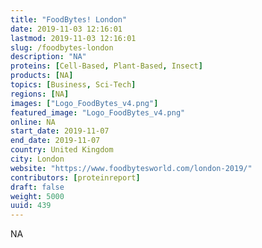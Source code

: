 ```yaml
---
title: "FoodBytes! London"
date: 2019-11-03 12:16:01
lastmod: 2019-11-03 12:16:01
slug: /foodbytes-london
description: "NA"
proteins: [Cell-Based, Plant-Based, Insect]
products: [NA]
topics: [Business, Sci-Tech]
regions: [NA]
images: ["Logo_FoodBytes_v4.png"]
featured_image: "Logo_FoodBytes_v4.png"
online: NA
start_date: 2019-11-07
end_date: 2019-11-07
country: United Kingdom
city: London
website: "https://www.foodbytesworld.com/london-2019/"
contributors: [proteinreport]
draft: false
weight: 5000
uuid: 439
---
```

NA
